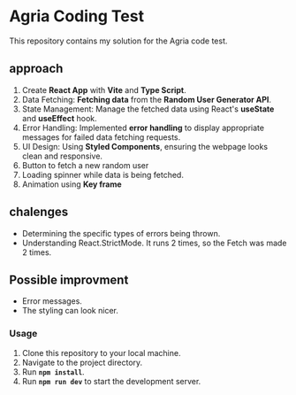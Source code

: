 # Agria Coding Test
This repository contains my solution for the Agria code test.

## approach
1. Create **React App** with **Vite** and **Type Script**.
2. Data Fetching: **Fetching data** from the **Random User Generator API**.
3. State Management: Manage the fetched data using React's **useState** and **useEffect** hook.
4. Error Handling: Implemented **error handling** to display appropriate messages for failed data fetching requests.
5. UI Design: Using **Styled Components**, ensuring the 
webpage looks clean and responsive.
6. Button to fetch a new random user
7. Loading spinner while data is being fetched.
8. Animation using **Key frame**
 
## chalenges
* Determining the specific types of errors being thrown. 
* Understanding React.StrictMode. It runs 2 times, so the Fetch was made 2 times.  

## Possible improvment
* Error messages.
* The styling can look nicer.

### Usage
1. Clone this repository to your local machine.
2. Navigate to the project directory.
3. Run **`npm install`**.
4. Run **`npm run dev`** to start the development server.